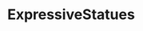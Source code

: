 ---
title: ExpressiveStatues
crosslinks:
- interestingasfuck
- shestillsucking
- sooners
- aww
- portugal
---